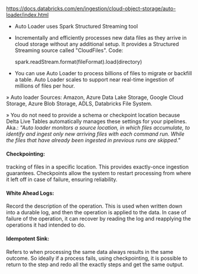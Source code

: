 https://docs.databricks.com/en/ingestion/cloud-object-storage/auto-loader/index.html

+ Auto Loader uses Spark Structured Streaming tool
+ Incrementally and efficiently processes new data files as they arrive in cloud storage without any additional setup. It provides a Structured Streaming source called "CloudFiles".
Code:

	spark.readStream.format(fileFormat).load(directory)

+ You can use Auto Loader to process billions of files to migrate or backfill a table. Auto Loader scales to support near real-time ingestion of millions of files per hour.

» Auto loader Sources: Amazon, Azure Data Lake Storage, Google Cloud Storage, Azure Blob Storage, ADLS, Databricks File System.

» You do not need to provide a schema or checkpoint location because Delta Live Tables automatically manages these settings for your pipelines. Aka.: *"Auto loader monitors a source location, in which files accumulate, to identify and ingest only new arriving files with each command run. While the files that have already been ingested in previous runs are skipped."*

####  Checkpointing: 
tracking of files in a specific location. This provides exactly-once ingestion guarantees. Checkpoints allow the system to restart processing from where it left off in case of failure, ensuring reliability.

#### White Ahead Logs: 
Record the description of the operation. This is used when written down into a durable log, and then the operation is applied to the data. In case of failure of the operation, it can recover by reading the log and reapplying the operations it had intended to do. 

#### Idempotent Sink:
Refers to when processing the same data always results in the same outcome. So ideally if a process fails, using checkpointing, it is possible to return to the step and redo all the exactly steps and get the same output. 


